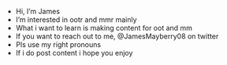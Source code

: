 -  Hi, I’m James 
-  I’m interested in ootr and mmr mainly 
-  What i want to learn is making content for oot and mm 
-  If you want to reach out to me, @JamesMayberry08 on twitter 
-  Pls use my right pronouns  
-  If i do post content i hope you enjoy 
<!---
James-4747/James-4747 is a ✨ special ✨ repository because its `README.md` (this file) appears on your GitHub profile.
You can click the Preview link to take a look at your changes.
--->
